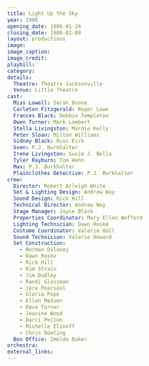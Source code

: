 ```yaml
---
title: Light Up the Sky
year: 1986
opening_date: 1986-01-24
closing_date: 1986-02-08
layout: productions
image:
image_caption:
image_credit:
playbill: 
category: 
details:
  Theatre: Theatre Jacksonville
  Venue: Little Theatre
cast:
  Miss Lowell: Sarah Boone
  Carleton Fitzgerald: Roger Lowe
  Frances Black: Debbie Templeton
  Owen Turner: Mark Lambert
  Stella Livingston: Mardie Kelly
  Peter Sloan: Milton Williams
  Sidney Black: Russ Kirk
  Sven: P.J. Burkhalter
  Irene Livingston: Susie J. Bella
  Tyler Rayburn: Tom Hehn
  Max: P.J. Burkhalter
  Plainclothes Detective: P.J. Burkhalter
crew:
  Director: Robert Arleigh White
  Set & Lighting Design: Andrew Way
  Sound Design: Rick Hill
  Technical Director: Andrew Way
  Stage Manager: Joyce Block
  Properties Coordinator: Mary Ellen Wofford
  Lighting Technician: Dawn Roske
  Costume Coordinator: Valerie Hall
  Sound Technician: Valerie Howard
  Set Construction:
    - Norman Dulaney
    - Dawn Roske
    - Rick Hill
    - Kim Strain
    - Jim Dudley
    - Randi Glossman
    - Jere Pearseal
    - Gloria Pepe
    - Ellen Madsen
    - Dave Turner
    - Jeanine Wood
    - Darci Pelton
    - Michelle Elinoff
    - Chris Dowling
  Box Office: Imelda Baker
orchestra:
external_links:
---
```


